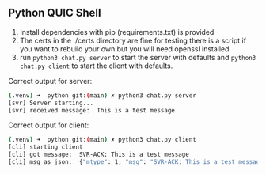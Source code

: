 ## Python QUIC Shell

1. Install dependencies with pip (requirements.txt) is provided
2. The certs in the ./certs directory are fine for testing there is a script if you want to rebuild your own but you will need openssl installed
3. run `python3 chat.py server` to start the server with defaults and `python3 chat.py client` to start the client with defaults.

Correct output for server:

```sh
(.venv) ➜  python git:(main) ✗ python3 chat.py server
[svr] Server starting...
[svr] received message:  This is a test message
```

Correct output for client:


```sh
(.venv) ➜  python git:(main) ✗ python3 chat.py client
[cli] starting client
[cli] got message:  SVR-ACK: This is a test message
[cli] msg as json:  {"mtype": 1, "msg": "SVR-ACK: This is a test message", "sz": 31}
```